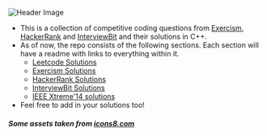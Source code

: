 <!-- ![Header Image](https://dev-to-uploads.s3.amazonaws.com/i/c4l7vr7g75jid85szu68.png) -->

![Header Image](https://i.imgur.com/VlmfCiq_d.webp?maxwidth=1520&fidelity=grand)

- This is a collection of competitive coding questions from [Exercism](https://exercism.io/), [HackerRank](https://hackerrank.com) and [InterviewBit](https://www.interviewbit.com/) and their solutions in C++.
- As of now, the repo consists of the following sections. Each section will have a readme with links to everything within it.
  - [Leetcode Solutions](./Leetcode/readme.md)
  - [Exercism Solutions](./Exercism/readme.md)
  - [HackerRank Solutions](./HackerRank/readme.md)
  - [InterviewBit Solutions](./Interviewbit/Readme.md)
  - [IEEE Xtreme'14 solutions](./Solutions-Xtreme-14)
- Feel free to add in your solutions too!

##### Some assets taken from [icons8.com](https://icons8.com/)
